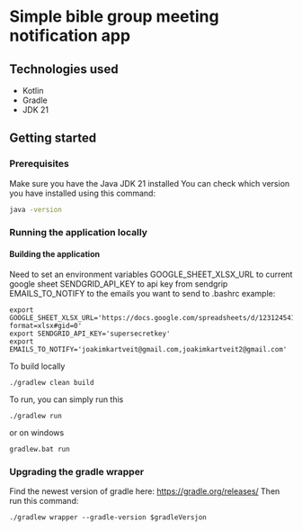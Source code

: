 # Simple bible group meeting notification app

## Technologies used
* Kotlin
* Gradle
* JDK 21


## Getting started

### Prerequisites
Make sure you have the Java JDK 21 installed
You can check which version you have installed using this command:
``` bash
java -version
```

### Running the application locally

#### Building the application
Need to set an environment variables
GOOGLE_SHEET_XLSX_URL to current google sheet
SENDGRID_API_KEY to api key from sendgrip
EMAILS_TO_NOTIFY to the emails you want to send to
.bashrc example:
``` shell bash
export GOOGLE_SHEET_XLSX_URL='https://docs.google.com/spreadsheets/d/12312454123123/export?format=xlsx#gid=0'
export SENDGRID_API_KEY='supersecretkey'
export EMAILS_TO_NOTIFY='joakimkartveit@gmail.com,joakimkartveit2@gmail.com'
```

To build locally
``` shell bash
./gradlew clean build
```

To run, you can simply run this
``` shell bash
./gradlew run
```
or on windows 
```
gradlew.bat run
```

### Upgrading the gradle wrapper
Find the newest version of gradle here: https://gradle.org/releases/ Then run this command:

``` shell bash
./gradlew wrapper --gradle-version $gradleVersjon
```
